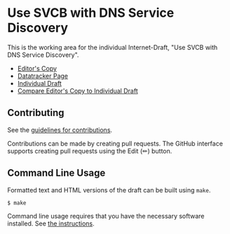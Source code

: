 # Use SVCB with DNS Service Discovery

This is the working area for the individual Internet-Draft, "Use SVCB with DNS Service Discovery".

* [Editor's Copy](https://gakiwate.github.io/draft-gakiwate-dnssd-use-svcb/#go.draft-gakiwate-dnssd-use-svcb.html)
* [Datatracker Page](https://datatracker.ietf.org/doc/draft-gakiwate-dnssd-use-svcb)
* [Individual Draft](https://datatracker.ietf.org/doc/html/draft-gakiwate-dnssd-use-svcb)
* [Compare Editor's Copy to Individual Draft](https://gakiwate.github.io/draft-gakiwate-dnssd-use-svcb/#go.draft-gakiwate-dnssd-use-svcb.diff)


## Contributing

See the
[guidelines for contributions](https://github.com/gakiwate/draft-gakiwate-dnssd-use-svcb/blob//CONTRIBUTING.md).

Contributions can be made by creating pull requests.
The GitHub interface supports creating pull requests using the Edit (✏) button.


## Command Line Usage

Formatted text and HTML versions of the draft can be built using `make`.

```sh
$ make
```

Command line usage requires that you have the necessary software installed.  See
[the instructions](https://github.com/martinthomson/i-d-template/blob/main/doc/SETUP.md).

